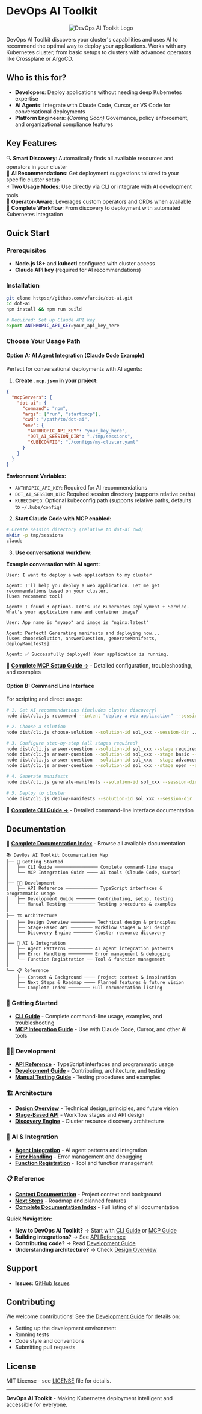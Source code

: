 # DevOps AI Toolkit

<div align="center">

![DevOps AI Toolkit Logo](assets/images/logo.png)

</div>

DevOps AI Toolkit discovers your cluster's capabilities and uses AI to recommend the optimal way to deploy your applications. Works with any Kubernetes cluster, from basic setups to clusters with advanced operators like Crossplane or ArgoCD.

## Who is this for?

- **Developers**: Deploy applications without needing deep Kubernetes expertise
- **AI Agents**: Integrate with Claude Code, Cursor, or VS Code for conversational deployments
- **Platform Engineers**: *(Coming Soon)* Governance, policy enforcement, and organizational compliance features

## Key Features

🔍 **Smart Discovery**: Automatically finds all available resources and operators in your cluster  
🤖 **AI Recommendations**: Get deployment suggestions tailored to your specific cluster setup  
⚡ **Two Usage Modes**: Use directly via CLI or integrate with AI development tools  
🔧 **Operator-Aware**: Leverages custom operators and CRDs when available  
🚀 **Complete Workflow**: From discovery to deployment with automated Kubernetes integration

## Quick Start

### Prerequisites
- **Node.js 18+** and **kubectl** configured with cluster access
- **Claude API key** (required for AI recommendations)

### Installation

```bash
git clone https://github.com/vfarcic/dot-ai.git
cd dot-ai
npm install && npm run build

# Required: Set up Claude API key
export ANTHROPIC_API_KEY=your_api_key_here
```

### Choose Your Usage Path

#### Option A: AI Agent Integration (Claude Code Example)
Perfect for conversational deployments with AI agents:

1. **Create `.mcp.json` in your project:**
```json
{
  "mcpServers": {
    "dot-ai": {
      "command": "npm",
      "args": ["run", "start:mcp"],
      "cwd": "/path/to/dot-ai",
      "env": {
        "ANTHROPIC_API_KEY": "your_key_here",
        "DOT_AI_SESSION_DIR": "./tmp/sessions",
        "KUBECONFIG": "./configs/my-cluster.yaml"
      }
    }
  }
}
```

**Environment Variables:**
- `ANTHROPIC_API_KEY`: Required for AI recommendations
- `DOT_AI_SESSION_DIR`: Required session directory (supports relative paths)
- `KUBECONFIG`: Optional kubeconfig path (supports relative paths, defaults to `~/.kube/config`)

2. **Start Claude Code with MCP enabled:**
```bash
# Create session directory (relative to dot-ai cwd)
mkdir -p tmp/sessions
claude
```

3. **Use conversational workflow:**

**Example conversation with AI agent:**
```
User: I want to deploy a web application to my cluster

Agent: I'll help you deploy a web application. Let me get recommendations based on your cluster.
[Uses recommend tool]

Agent: I found 3 options. Let's use Kubernetes Deployment + Service. 
What's your application name and container image?

User: App name is "myapp" and image is "nginx:latest"

Agent: Perfect! Generating manifests and deploying now...
[Uses chooseSolution, answerQuestion, generateManifests, deployManifests]

Agent: ✅ Successfully deployed! Your application is running.
```

📖 **[Complete MCP Setup Guide →](docs/mcp-guide.md)** - Detailed configuration, troubleshooting, and examples

#### Option B: Command Line Interface
For scripting and direct usage:

```bash
# 1. Get AI recommendations (includes cluster discovery)
node dist/cli.js recommend --intent "deploy a web application" --session-dir ./tmp

# 2. Choose a solution
node dist/cli.js choose-solution --solution-id sol_xxx --session-dir ./tmp

# 3. Configure step-by-step (all stages required)
node dist/cli.js answer-question --solution-id sol_xxx --stage required --answers {...}
node dist/cli.js answer-question --solution-id sol_xxx --stage basic --answers {}
node dist/cli.js answer-question --solution-id sol_xxx --stage advanced --answers {}
node dist/cli.js answer-question --solution-id sol_xxx --stage open --answers {"open":"N/A"}

# 4. Generate manifests
node dist/cli.js generate-manifests --solution-id sol_xxx --session-dir ./tmp

# 5. Deploy to cluster
node dist/cli.js deploy-manifests --solution-id sol_xxx --session-dir ./tmp
```

📖 **[Complete CLI Guide →](docs/cli-guide.md)** - Detailed command-line interface documentation

## Documentation

📖 **[Complete Documentation Index](docs/README.md)** - Browse all available documentation

```
📚 DevOps AI Toolkit Documentation Map
├── 🚀 Getting Started
│   ├── CLI Guide ──────────────── Complete command-line usage
│   └── MCP Integration Guide ──── AI tools (Claude Code, Cursor)
│
├── 👩‍💻 Development
│   ├── API Reference ──────────── TypeScript interfaces & programmatic usage
│   ├── Development Guide ─────── Contributing, setup, testing
│   └── Manual Testing ────────── Testing procedures & examples
│
├── 🏗️ Architecture
│   ├── Design Overview ───────── Technical design & principles
│   ├── Stage-Based API ──────── Workflow stages & API design
│   └── Discovery Engine ─────── Cluster resource discovery
│
├── 🤖 AI & Integration
│   ├── Agent Patterns ───────── AI agent integration patterns
│   ├── Error Handling ───────── Error management & debugging
│   └── Function Registration ── Tool & function management
│
└── 📋 Reference
    ├── Context & Background ──── Project context & inspiration
    ├── Next Steps & Roadmap ──── Planned features & future vision
    └── Complete Index ──────── Full documentation listing
```

### 🚀 Getting Started
- **[CLI Guide](docs/cli-guide.md)** - Complete command-line usage, examples, and troubleshooting
- **[MCP Integration Guide](docs/mcp-guide.md)** - Use with Claude Code, Cursor, and other AI tools

### 👩‍💻 Development
- **[API Reference](docs/API.md)** - TypeScript interfaces and programmatic usage
- **[Development Guide](docs/DEVELOPMENT.md)** - Contributing, architecture, and testing
- **[Manual Testing Guide](docs/MANUAL_TESTING.md)** - Testing procedures and examples

### 🏗️ Architecture
- **[Design Overview](docs/design.md)** - Technical design, principles, and future vision
- **[Stage-Based API](docs/STAGE_BASED_API.md)** - Workflow stages and API design
- **[Discovery Engine](docs/discovery-engine.md)** - Cluster resource discovery architecture

### 🤖 AI & Integration
- **[Agent Integration](docs/AGENTS.md)** - AI agent patterns and integration
- **[Error Handling](docs/error-handling.md)** - Error management and debugging
- **[Function Registration](docs/function-registration.md)** - Tool and function management

### 📋 Reference
- **[Context Documentation](docs/CONTEXT.md)** - Project context and background
- **[Next Steps](docs/NEXT_STEPS.md)** - Roadmap and planned features
- **[Complete Documentation Index](docs/README.md)** - Full listing of all documentation

**Quick Navigation:**
- **New to DevOps AI Toolkit?** → Start with [CLI Guide](docs/cli-guide.md) or [MCP Guide](docs/mcp-guide.md)
- **Building integrations?** → See [API Reference](docs/API.md)
- **Contributing code?** → Read [Development Guide](docs/DEVELOPMENT.md)
- **Understanding architecture?** → Check [Design Overview](docs/design.md)

## Support

- **Issues**: [GitHub Issues](https://github.com/vfarcic/dot-ai/issues)

## Contributing

We welcome contributions! See the [Development Guide](docs/DEVELOPMENT.md) for details on:
- Setting up the development environment
- Running tests  
- Code style and conventions
- Submitting pull requests

## License

MIT License - see [LICENSE](LICENSE) file for details.

---

**DevOps AI Toolkit** - Making Kubernetes deployment intelligent and accessible for everyone.